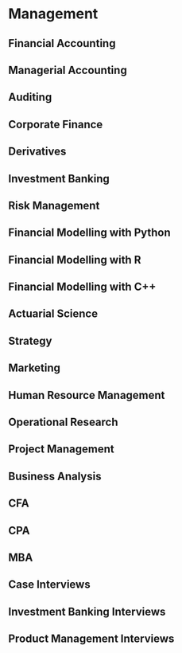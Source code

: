 # Management
## Financial Accounting
## Managerial Accounting
## Auditing
## Corporate Finance
## Derivatives
## Investment Banking
## Risk Management
## Financial Modelling with Python
## Financial Modelling with R
## Financial Modelling with C++
## Actuarial Science
## Strategy
## Marketing
## Human Resource Management
## Operational Research
## Project Management
## Business Analysis
## CFA
## CPA
## MBA
## Case Interviews
## Investment Banking Interviews
## Product Management Interviews
